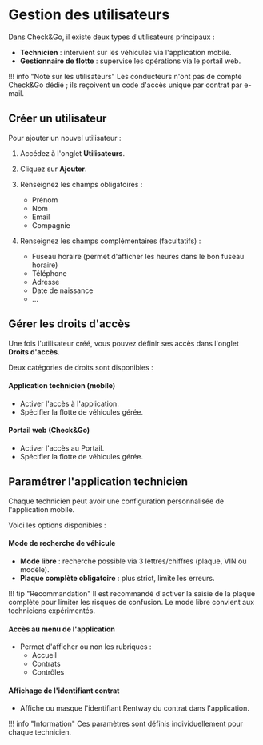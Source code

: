 # Gestion des utilisateurs

Dans Check&Go, il existe deux types d'utilisateurs principaux :

- **Technicien** : intervient sur les véhicules via l'application mobile.
- **Gestionnaire de flotte** : supervise les opérations via le portail web.

!!! info "Note sur les utilisateurs"
    Les conducteurs n'ont pas de compte Check&Go dédié ; ils reçoivent un code d'accès unique par contrat par e-mail.

## Créer un utilisateur

Pour ajouter un nouvel utilisateur :

1. Accédez à l'onglet **Utilisateurs**.
2. Cliquez sur **Ajouter**.
3. Renseignez les champs obligatoires :
    - Prénom
    - Nom
    - Email
    - Compagnie

4. Renseignez les champs complémentaires (facultatifs) :
    - Fuseau horaire (permet d'afficher les heures dans le bon fuseau horaire)
    - Téléphone
    - Adresse
    - Date de naissance
    - ...

## Gérer les droits d'accès

Une fois l'utilisateur créé, vous pouvez définir ses accès dans l'onglet **Droits d'accès**.

Deux catégories de droits sont disponibles :

#### Application technicien (mobile)
- Activer l'accès à l'application.
- Spécifier la flotte de véhicules gérée.

#### Portail web (Check&Go)
- Activer l'accès au Portail.
- Spécifier la flotte de véhicules gérée.

## Paramétrer l'application technicien

Chaque technicien peut avoir une configuration personnalisée de l'application mobile.

Voici les options disponibles :

#### Mode de recherche de véhicule
- **Mode libre** : recherche possible via 3 lettres/chiffres (plaque, VIN ou modèle).
- **Plaque complète obligatoire** : plus strict, limite les erreurs.

!!! tip "Recommandation"
    Il est recommandé d'activer la saisie de la plaque complète pour limiter les risques de confusion. Le mode libre convient aux techniciens expérimentés.

#### Accès au menu de l'application
- Permet d'afficher ou non les rubriques :
    - Accueil
    - Contrats
    - Contrôles

#### Affichage de l'identifiant contrat
- Affiche ou masque l'identifiant Rentway du contrat dans l'application.

!!! info "Information"
    Ces paramètres sont définis individuellement pour chaque technicien.
